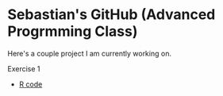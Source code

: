 # Sebastian's GitHub (Advanced Progrmming Class)

Here's a couple project I am currently working on.

Exercise 1
  - [R code](Files/code.R)
